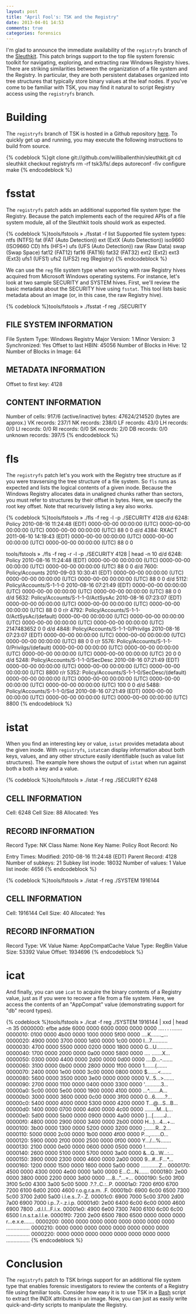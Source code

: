 ```yaml
---
layout: post
title: "April Fool's: TSK and the Registry"
date: 2013-04-01 14:53
comments: true
categories: forensics
---
```



I'm glad to announce the immediate availability of the `registryfs` branch of the [Sleuthkit](http://www.sleuthkit.org/).  This patch brings support to the top file system forensic toolkit for navigating, exploring, and extracting raw Windows Registry hives.  There are striking similarities between the organization of a file system and the Registry.  In particular, they are both persistent databases organized into tree structures that typically store binary values at the leaf nodes.  If you've come to be familiar with TSK, you may find it natural to script Registry access using the `registryfs` branch.


Building
========
The `registryfs` branch of TSK is hosted in a Github repository [here](https://github.com/williballenthin/sleuthkit/tree/registryfs).  To quickly get up and running, you may execute the following instructions to build from source.

{% codeblock %}git clone git://github.com/williballenthin/sleuthkit.git
cd sleuthkit
checkout registryfs
rm -rf tsk3/fs/.deps
autoreconf -fiv
configure
make
{% endcodeblock %}


fsstat
======
The `registryfs` patch adds an additional supported file system type: the Registry.  Because the patch implements each of the required APIs of a file system module, all of the Sleuthkit tools should work as expected.

{% codeblock %}tools/fstools » ./fsstat -f list
Supported file system types:
	ntfs (NTFS)
	fat (FAT (Auto Detection))
	ext (ExtX (Auto Detection))
	iso9660 (ISO9660 CD)
	hfs (HFS+)
	ufs (UFS (Auto Detection))
	raw (Raw Data)
	swap (Swap Space)
	fat12 (FAT12)
	fat16 (FAT16)
	fat32 (FAT32)
	ext2 (Ext2)
	ext3 (Ext3)
	ufs1 (UFS1)
	ufs2 (UFS2)
	reg (Registry)
{% endcodeblock %}

We can use the `reg` file system type when working with raw Registry hives acquired from Microsoft Windows operating systems.  For instance, let's look at two sample SECURITY and SYSTEM hives.  First, we'll review the basic metadata about the SECURITY hive using `fsstat`. This tool lists basic metadata about an image (or, in this case, the raw Registry hive).

{% codeblock %}tools/fstools » ./fsstat -f reg ./SECURITY

FILE SYSTEM INFORMATION
--------------------------------------------
File System Type: Windows Registry
Major Version: 1
Minor Version: 3
Synchronized: Yes
Offset to last HBIN: 45056
Number of Blocks in Hive: 12
Number of Blocks in Image: 64

METADATA INFORMATION
--------------------------------------------
Offset to first key: 4128

CONTENT INFORMATION
--------------------------------------------
Number of
    cells:   917/6 (active/inactive)
    bytes:   47624/214520 (bytes are approx.)
    VK records:   237/1
    NK records:   238/0
    LF records:   43/0
    LH records:   0/0
    LI records:   0/0
    RI records:   0/0
    SK records:   2/0
    DB records:   0/0
    unknown records:   397/5
{% endcodeblock %}


fls
===
The `registryfs` patch let's you work with the Registry tree structure as if you were travsersing the tree structure of a file system.  So `fls` runs as expected and lists the logical contents of a given inode.  Because the Windows Registry allocates data in unaligned chunks rather than sectors, you must refer to structures by their offset in bytes.  Here, we specify the root key offset. Note that recurisvely listing a key also works.

{% codeblock %}tools/fstools » ./fls -f reg -l -p ./SECURITY 4128 
d/d 6248:	Policy	2010-08-16 11:24:48 (EDT)	0000-00-00 00:00:00 (UTC)	0000-00-00 00:00:00 (UTC)	0000-00-00 00:00:00 (UTC)	88	0	0
d/d 4384:	RXACT	2011-06-10 14:19:43 (EDT)	0000-00-00 00:00:00 (UTC)	0000-00-00 00:00:00 (UTC)	0000-00-00 00:00:00 (UTC)	88	0	0


tools/fstools » ./fls -f reg -r -l -p ./SECURITY 4128 | head -n 10
d/d 6248:	Policy	2010-08-16 11:24:48 (EDT)	0000-00-00 00:00:00 (UTC)	0000-00-00 00:00:00 (UTC)	0000-00-00 00:00:00 (UTC)	88	0	0
d/d 7600:	Policy/Accounts	2010-09-03 10:30:41 (EDT)	0000-00-00 00:00:00 (UTC)	0000-00-00 00:00:00 (UTC)	0000-00-00 00:00:00 (UTC)	88	0	0
d/d 5112:	Policy/Accounts/S-1-1-0	2010-08-16 07:21:49 (EDT)	0000-00-00 00:00:00 (UTC)	0000-00-00 00:00:00 (UTC)	0000-00-00 00:00:00 (UTC)	88	0	0
d/d 5632:	Policy/Accounts/S-1-1-0/ActSysAc	2010-08-16 07:23:07 (EDT)	0000-00-00 00:00:00 (UTC)	0000-00-00 00:00:00 (UTC)	0000-00-00 00:00:00 (UTC)	88	0	0
r/r 4792:	Policy/Accounts/S-1-1-0/ActSysAc/(default)	0000-00-00 00:00:00 (UTC)	0000-00-00 00:00:00 (UTC)	0000-00-00 00:00:00 (UTC)	0000-00-00 00:00:00 (UTC)	2147483652	0	0
d/d 4848:	Policy/Accounts/S-1-1-0/Privilgs	2010-08-16 07:23:07 (EDT)	0000-00-00 00:00:00 (UTC)	0000-00-00 00:00:00 (UTC)	0000-00-00 00:00:00 (UTC)	88	0	0
r/r 5576:	Policy/Accounts/S-1-1-0/Privilgs/(default)	0000-00-00 00:00:00 (UTC)	0000-00-00 00:00:00 (UTC)	0000-00-00 00:00:00 (UTC)	0000-00-00 00:00:00 (UTC)	20	0	0
d/d 5248:	Policy/Accounts/S-1-1-0/SecDesc	2010-08-16 07:21:49 (EDT)	0000-00-00 00:00:00 (UTC)	0000-00-00 00:00:00 (UTC)	0000-00-00 00:00:00 (UTC)	8800
r/r 5352:	Policy/Accounts/S-1-1-0/SecDesc/(default)	0000-00-00 00:00:00 (UTC)	0000-00-00 00:00:00 (UTC)	0000-00-00 00:00:00 (UTC)	0000-00-00 00:00:00 (UTC)	100	0	0
d/d 5488:	Policy/Accounts/S-1-1-0/Sid	2010-08-16 07:21:49 (EDT)	0000-00-00 00:00:00 (UTC)	0000-00-00 00:00:00 (UTC)	0000-00-00 00:00:00 (UTC)	8800
{% endcodeblock %}

istat
=====
When you find an interesting key or value, `istat` provides metadata about the given inode.  With `registryfs`, `istat`can display information about both keys, values, and any other structure easily identifiable (such as value list structures).  The example here shows the output of `istat` when run against both a both a key and a value.


{% codeblock %}tools/fstools » ./istat -f reg ./SECURITY 6248              

CELL INFORMATION
--------------------------------------------
Cell: 6248
Cell Size: 88
Allocated: Yes

RECORD INFORMATION
--------------------------------------------
Record Type: NK
Class Name: None
Key Name: Policy
Root Record: No

Entry Times:
Modified:	2010-08-16 11:24:48 (EDT)
Parent Record: 4128
Number of subkeys: 21
Subkey list inode: 18032
Number of values: 1
Value list inode: 4656
{% endcodeblock %}

{% codeblock %}tools/fstools » ./istat -f reg ./SYSTEM 1916144     

CELL INFORMATION
--------------------------------------------
Cell: 1916144
Cell Size: 40
Allocated: Yes

RECORD INFORMATION
--------------------------------------------
Record Type: VK
Value Name: AppCompatCache
Value Type: RegBin
Value Size: 53392
Value Offset: 1934696
{% endcodeblock %}

icat
====
And finally, you can use `icat` to acquire the binary contents of a Registry value, just as if you were to recover a file from a file system.  Here, we access the contents of an "AppCompat" value (demonstrating support for "db" record types).

{% codeblock %}tools/fstools » ./icat -f reg ./SYSTEM 1916144 | xxd | head -n 35
0000000: efbe adde 6000 0000 6000 0000 0000 0000  ....`...`.......
0000010: 0100 0000 4b00 0000 1000 0000 5f00 0000  ....K......._...
0000020: 4900 0000 3700 0000 1d00 0000 1c00 0000  I...7...........
0000030: 4700 0000 5500 0000 0200 0000 1800 0000  G...U...........
0000040: 1700 0000 2000 0000 0a00 0000 5800 0000  .... .......X...
0000050: 0300 0000 4400 0000 2d00 0000 0d00 0000  ....D...-.......
0000060: 3100 0000 0b00 0000 2800 0000 1f00 0000  1.......(.......
0000070: 2400 0000 1e00 0000 3c00 0000 0800 0000  $.......<.......
0000080: 5600 0000 3500 0000 3e00 0000 0000 0000  V...5...>.......
0000090: 2700 0000 1100 0000 0400 0000 3300 0000  '...........3...
00000a0: 5c00 0000 5e00 0000 1900 0000 4100 0000  \...^.......A...
00000b0: 3000 0000 3600 0000 0c00 0000 3f00 0000  0...6.......?...
00000c0: 5400 0000 4000 0000 5300 0000 4200 0000  T...@...S...B...
00000d0: 1400 0000 0700 0000 4d00 0000 4c00 0000  ........M...L...
00000e0: 5d00 0000 5b00 0000 0900 0000 4a00 0000  ]...[.......J...
00000f0: 4800 0000 2900 0000 3400 0000 2b00 0000  H...)...4...+...
0000100: 3b00 0000 1300 0000 5200 0000 3200 0000  ;.......R...2...
0000110: 5000 0000 2c00 0000 1b00 0000 4f00 0000  P...,.......O...
0000120: 5900 0000 2f00 0000 2500 0000 0f00 0000  Y.../...%.......
0000130: 2100 0000 0e00 0000 0600 0000 0500 0000  !...............
0000140: 2600 0000 5100 0000 5700 0000 3a00 0000  &...Q...W...:...
0000150: 3900 0000 2300 0000 4600 0000 2a00 0000  9...#...F...*...
0000160: 1200 0000 1500 0000 1600 0000 5a00 0000  ............Z...
0000170: 4500 0000 4300 0000 4e00 0000 1a00 0000  E...C...N.......
0000180: 2e00 0000 3800 0000 2200 0000 3d00 0000  ....8..."...=...
0000190: 5c00 3f00 3f00 5c00 4300 3a00 5c00 5000  \.?.?.\.C.:.\.P.
00001a0: 7200 6f00 6700 7200 6100 6d00 2000 4600  r.o.g.r.a.m. .F.
00001b0: 6900 6c00 6500 7300 5c00 3700 2d00 5a00  i.l.e.s.\.7.-.Z.
00001c0: 6900 7000 5c00 3700 2d00 7a00 6900 7000  i.p.\.7.-.z.i.p.
00001d0: 2e00 6400 6c00 6c00 0000 4600 6900 7800  ..d.l.l...F.i.x.
00001e0: 4900 6e00 7300 7400 6100 6c00 6c00 6500  I.n.s.t.a.l.l.e.
00001f0: 7200 2e00 6500 7800 6500 0000 0000 0000  r...e.x.e.......
0000200: 0000 0000 0000 0000 0000 0000 0000 0000  ................
0000210: 0000 0000 0000 0000 0000 0000 0000 0000  ................
0000220: 0000 0000 0000 0000 0000 0000 0000 0000  ................
{% endcodeblock %}

Conclusion
==========
The `registryfs` patch to TSK brings support for an additional file system type that enables forensic investigators to review the contents of a Registry file using familiar tools.  Consider how easy it is to use TSK in a [Bash](https://gist.github.com/williballenthin/4494779) script to extract the INDX attributes in an image.  Now, you can just as easily write quick-and-dirty scripts to manipulate the Registry.
